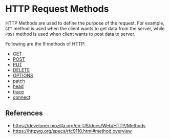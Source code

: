 # HTTP Request Methods

HTTP Methods are used to define the purpose of the request. For example, `GET` method is used when the client wants to get data from the server, while `POST` method is used when client wants to post data to server.

Following are the 9 methods of HTTP:
- [GET](/http/methods/get)
- [POST](/http/methods/post)
- [PUT](/http/methods/put)
- [DELETE](/http/methods/delete)
- [OPTIONS](/http/methods/options)
- [patch](/http/methods/patch)
- [head](/http/methods/head)
- [trace](/http/methods/trace)
- [connect](/http/methods/connect)

## References

- https://developer.mozilla.org/en-US/docs/Web/HTTP/Methods
- https://httpwg.org/specs/rfc9110.html#method.overview
